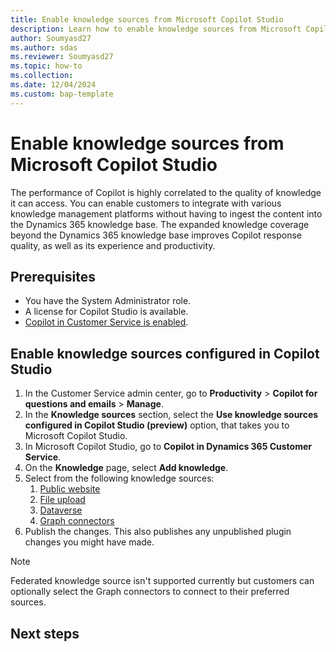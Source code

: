 ```yaml
---
title: Enable knowledge sources from Microsoft Copilot Studio 
description: Learn how to enable knowledge sources from Microsoft Copilot Studio.
author: Soumyasd27
ms.author: sdas
ms.reviewer: Soumyasd27
ms.topic: how-to 
ms.collection: 
ms.date: 12/04/2024
ms.custom: bap-template
---
```


# Enable knowledge sources from Microsoft Copilot Studio

The performance of Copilot is highly correlated to the quality of knowledge it can access. You can enable customers to integrate with various knowledge management platforms without having to ingest the content into the Dynamics 365 knowledge base. The expanded knowledge coverage beyond the Dynamics 365 knowledge base improves Copilot response quality, as well as its experience and productivity.

## Prerequisites

- You have the System Administrator role. 
- A license for Copilot Studio is available. 
- [Copilot in Customer Service is enabled](configure-copilot-features.md#manage-copilot-features-in-customer-service). 

## Enable knowledge sources configured in Copilot Studio
 
1. In the Customer Service admin center, go to **Productivity** > **Copilot for questions and emails** > **Manage**. 
1. In the **Knowledge sources** section, select the **Use knowledge sources configured in Copilot Studio (preview)** option, that takes you to Microsoft Copilot Studio. 
1. In Microsoft Copilot Studio, go to **Copilot in Dynamics 365 Customer Service**.
1. On the **Knowledge** page, select **Add knowledge**.
1. Select from the following knowledge sources:
    1. [Public website](/microsoft-copilot-studio/knowledge-add-public-website)
    1. [File upload](/microsoft-copilot-studio/knowledge-add-file-upload)
    1. [Dataverse](/microsoft-copilot-studio/knowledge-add-dataverse)
    1. [Graph connectors](/microsoft-copilot-studio/knowledge-graph-connections)
1. Publish the changes. This also publishes any unpublished plugin changes you might have made.

> [!NOTE]
> Federated knowledge source isn't supported currently but customers can optionally select the Graph connectors to connect to their preferred sources.

## Next steps

